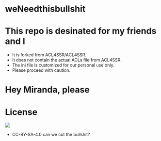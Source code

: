 # weNeedthisbullshit
# This repo is desinated for my friends and I


* It is forked from ACL4SSR/ACL4SSR. 
* It does not contain the actual ACLs file from ACL4SSR.
* The ini file is customized for our personal use only.
* Please proceed with caution.

# Hey Miranda, please 

# License		
[![](https://licensebuttons.net/l/by-sa/4.0/88x31.png)](https://creativecommons.org/licenses/by-sa/4.0/deed.zh)
* CC-BY-SA-4.0
can we cut the bullshit?
